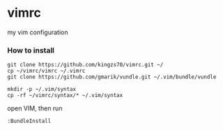 vimrc
=====

my vim configuration
### How to install

    git clone https://github.com/kingzs70/vimrc.git ~/
    cp ~/vimrc/vimrc ~/.vimrc
    git clone https://github.com/gmarik/vundle.git ~/.vim/bundle/vundle

    mkdir -p ~/.vim/syntax
    cp -rf ~/vimrc/syntax/* ~/.vim/syntax

open VIM, then run

    :BundleInstall
